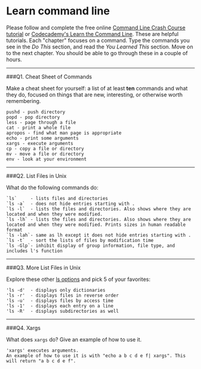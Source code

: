 # Learn command line

Please follow and complete the free online [Command Line Crash Course
tutorial](https://web.archive.org/web/20160708171659/http://cli.learncodethehardway.org/book/) or [Codecademy's Learn the Command Line](https://www.codecademy.com/learn/learn-the-command-line). These are helpful tutorials. Each "chapter" focuses on a command. Type the commands you see in the _Do This_ section, and read the _You Learned This_ section. Move on to the next chapter. You should be able to go through these in a couple of hours.

---

###Q1.  Cheat Sheet of Commands  

Make a cheat sheet for yourself: a list of at least **ten** commands and what they do, focused on things that are new, interesting, or otherwise worth remembering.

> > 
    pushd - push directory
    popd - pop directory
    less - page through a file
    cat - print a whole file
    apropos - find what man page is appropriate
    echo - print some arguments
    xargs - execute arguments
    cp - copy a file or directory
    mv - move a file or directory
    env - look at your environment

---

###Q2.  List Files in Unix   

What do the following commands do:  
> >
    `ls`     - lists files and directories 
    `ls -a`  - does not hide entries starting with .
    `ls -l`  - lists the files and directories. Also shows where they are located and when they were modified.
    `ls -lh` - lists the files and directories. Also shows where they are located and when they were modified. Prints sizes in human readable format
    `ls -lah`- same as lh except it does not hide entries starting with .
    `ls -t`  - sort the lists of files by modification time
    `ls -Glp`- inhibit display of group information, file type, and includes l's function


---

###Q3.  More List Files in Unix  

Explore these other [ls options](http://www.techonthenet.com/unix/basic/ls.php) and pick 5 of your favorites:

> >
    'ls -d'  - displays only dictionaries
    'ls -r'  - displays files in reverse order
    'ls -u'  - displays files by access time
    'ls -1'  - displays each entry on a line
    'ls -R'  - displays subdirectories as well

---

###Q4.  Xargs   

What does `xargs` do? Give an example of how to use it.

> > 
    'xargs' executes arguments.
    An example of how to use it is with "echo a b c d e f| xargs". This will return "a b c d e f".

 

